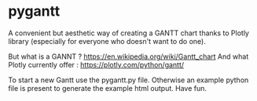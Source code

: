 # pygantt
A convenient but aesthetic way of creating a GANTT chart thanks to Plotly library (especially for everyone who doesn't want to do one).

But what is a GANNT ? https://en.wikipedia.org/wiki/Gantt_chart
And what Plotly currently offer : https://plotly.com/python/gantt/

To start a new Gantt use the pygantt.py file. Otherwise an example python file is present to generate the example html output.
Have fun.
